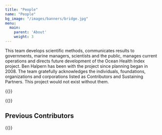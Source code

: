 ```yaml
---
title: "People"
name: "People"
bg_image: "/images/banners/bridge.jpg"
menu:
  main:
    parent: 'About'
    weight: 3
---
```

This team develops scientific methods, communicates results to governments, marine managers, scientists and the public, manages current operations and directs future development of the Ocean Health Index project.  Ben Halpern has been with the project since planning began in 2008.  The team gratefully acknowledges the individuals, foundations, organizations and corporations listed as Contributors and Sustaining Partners. This project would not exist without them.

{{<peopleCards path="people.csv">}}

{{<contributors path="current_contributors.json">}}

## Previous Contributors

{{<contributors path="contributors.json">}}